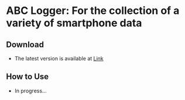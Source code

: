 # ABC Logger: For the collection of a variety of smartphone data

## Download
* The latest version is available at [Link](./app/debug/kaist.iclab.abclogger-v0.9.1-debug.apk)

## How to Use
* In progress...




